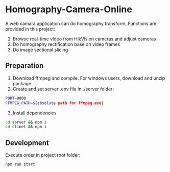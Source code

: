 # Homography-Camera-Online
A web camara application can do homography transform, Functions are provided in this project:
1. Browse real-time video from HikVision cameras and adjust cameras
2. Do homography rectification base on video frames
3. Do image sectional slicing

## Preparation
1. Download ffmpeg and compile. For windows users, download and unzip package.
2. Create and set server .env file in ./server folder:
```bash
PORT=8000
FFMPEG_PATH=${absolute path for ffmpeg.exe}
```
3. Install dependencies
```bash
cd server && npm i
cd clinet && npm i
```

## Development
Execute order in project root folder:
```bash
npm run start
```
